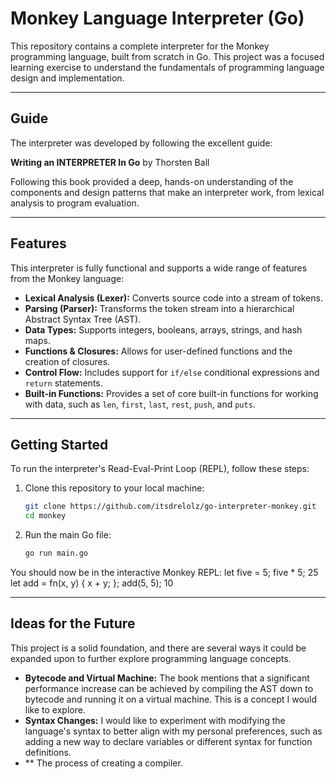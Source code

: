 # Monkey Language Interpreter (Go)

This repository contains a complete interpreter for the Monkey programming language, built from scratch in Go. This project was a focused learning exercise to understand the fundamentals of programming language design and implementation.

---

## Guide

The interpreter was developed by following the excellent guide:

**Writing an INTERPRETER In Go**
by Thorsten Ball

Following this book provided a deep, hands-on understanding of the components and design patterns that make an interpreter work, from lexical analysis to program evaluation.

---

## Features

This interpreter is fully functional and supports a wide range of features from the Monkey language:

* **Lexical Analysis (Lexer):** Converts source code into a stream of tokens.
* **Parsing (Parser):** Transforms the token stream into a hierarchical Abstract Syntax Tree (AST).
* **Data Types:** Supports integers, booleans, arrays, strings, and hash maps.
* **Functions & Closures:** Allows for user-defined functions and the creation of closures.
* **Control Flow:** Includes support for `if/else` conditional expressions and `return` statements.
* **Built-in Functions:** Provides a set of core built-in functions for working with data, such as `len`, `first`, `last`, `rest`, `push`, and `puts`.

---

## Getting Started

To run the interpreter's Read-Eval-Print Loop (REPL), follow these steps:

1.  Clone this repository to your local machine:
    ```bash
    git clone https://github.com/itsdrelolz/go-interpreter-monkey.git
    cd monkey
    ```

2.  Run the main Go file:
    ```bash
    go run main.go
    ```

You should now be in the interactive Monkey REPL:
let five = 5;
five * 5;
25
let add = fn(x, y) { x + y; };
add(5, 5);
10

---

## Ideas for the Future

This project is a solid foundation, and there are several ways it could be expanded upon to further explore programming language concepts.

* **Bytecode and Virtual Machine:** The book mentions that a significant performance increase can be achieved by compiling the AST down to bytecode and running it on a virtual machine. This is a concept I would like to explore.
* **Syntax Changes:** I would like to experiment with modifying the language's syntax to better align with my personal preferences, such as adding a new way to declare variables or different syntax for function definitions.
* ** The process of creating a compiler. 
